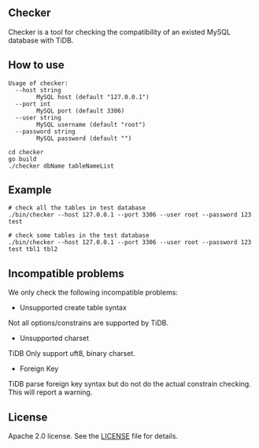 ## Checker

Checker is a tool for checking the compatibility of an existed MySQL database with TiDB.

## How to use

```
Usage of checker:
  --host string
        MySQL host (default "127.0.0.1")
  --port int
        MySQL port (default 3306)
  --user string
        MySQL username (default "root")
  --password string
        MySQL password (default "")

cd checker
go build
./checker dbName tableNameList
```


## Example

```
# check all the tables in test database
./bin/checker --host 127.0.0.1 --port 3306 --user root --password 123 test

# check some tables in the test database
./bin/checker --host 127.0.0.1 --port 3306 --user root --password 123 test tbl1 tbl2
```

## Incompatible problems

We only check the following incompatible problems:

- Unsupported create table syntax

Not all options/constrains are supported by TiDB.

- Unsupported charset

TiDB Only support uft8, binary charset.

- Foreign Key

TiDB parse foreign key syntax but do not do the actual constrain checking. This will report a warning.

## License
Apache 2.0 license. See the [LICENSE](../LICENSE) file for details.
